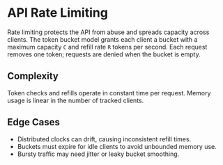 # API Rate Limiting

Rate limiting protects the API from abuse and spreads capacity across
clients. The token bucket model grants each client a bucket with a
maximum capacity ``C`` and refill rate ``R`` tokens per second. Each
request removes one token; requests are denied when the bucket is empty.

## Complexity

Token checks and refills operate in constant time per request. Memory
usage is linear in the number of tracked clients.

## Edge Cases

- Distributed clocks can drift, causing inconsistent refill times.
- Buckets must expire for idle clients to avoid unbounded memory use.
- Bursty traffic may need jitter or leaky bucket smoothing.
